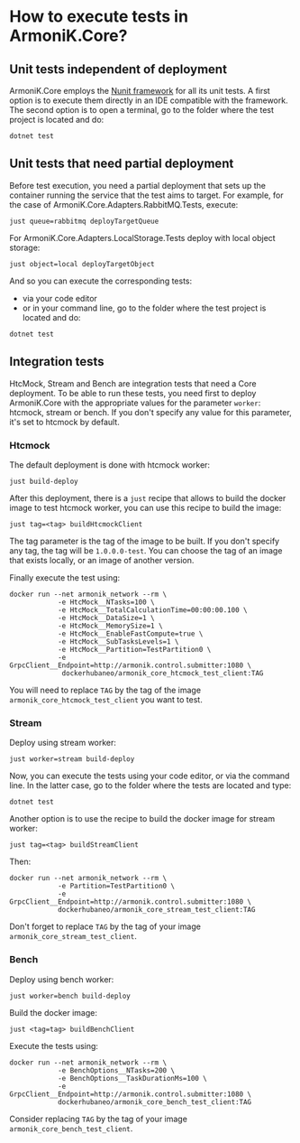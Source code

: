 
# How to execute tests in ArmoniK.Core?

## Unit tests independent of deployment

ArmoniK.Core employs the [Nunit framework](https://nunit.org/) for all its unit tests. A first option is to execute them directly in an IDE compatible with the framework. The second option is to open a terminal, go to the folder where the test project is located and do:

```shell
dotnet test
```

## Unit tests that need partial deployment

Before test execution, you need a partial deployment that sets up the container running the service that the test aims to target.
For example, for the case of ArmoniK.Core.Adapters.RabbitMQ.Tests, execute:

```shell
just queue=rabbitmq deployTargetQueue
```

For ArmoniK.Core.Adapters.LocalStorage.Tests deploy with local object storage:

```shell
just object=local deployTargetObject
```

And so you can execute the corresponding tests:

- via your code editor
- or in your command line, go to the folder where the test project is located and do:

```shell
dotnet test
```

## Integration tests

HtcMock, Stream and Bench are integration tests that need a Core deployment. To be able to run these tests, you need first to deploy ArmoniK.Core with the appropriate values for the parameter `worker`: htcmock, stream or bench. If you don't specify any value for this parameter, it's set to htcmock by default.

### Htcmock

The default deployment is done with htcmock worker:

```shell
just build-deploy
```

After this deployment, there is a `just` recipe that allows to build the docker image to test htcmock worker, you can use this recipe to build the image:

```shell
just tag=<tag> buildHtcmockClient
```

The tag parameter is the tag of the image to be built. If you don't specify any tag, the tag will be `1.0.0.0-test`. You can choose the tag of an image that exists locally, or an image of another version.

Finally execute the test using:

```shell
docker run --net armonik_network --rm \
            -e HtcMock__NTasks=100 \
            -e HtcMock__TotalCalculationTime=00:00:00.100 \
            -e HtcMock__DataSize=1 \
            -e HtcMock__MemorySize=1 \
            -e HtcMock__EnableFastCompute=true \
            -e HtcMock__SubTasksLevels=1 \
            -e HtcMock__Partition=TestPartition0 \
            -e GrpcClient__Endpoint=http://armonik.control.submitter:1080 \
             dockerhubaneo/armonik_core_htcmock_test_client:TAG

```

You will need to replace `TAG` by the tag of the image `armonik_core_htcmock_test_client` you want to test.

### Stream

Deploy using stream worker:

```shell
just worker=stream build-deploy
```

Now, you can execute the tests using your code editor, or via the command line. In the latter case, go to the folder where the tests are located and type:

```shell
dotnet test
```

Another option is to use the recipe to build the docker image for stream worker:

```shell
just tag=<tag> buildStreamClient
```

Then:

```shell
docker run --net armonik_network --rm \
            -e Partition=TestPartition0 \
            -e GrpcClient__Endpoint=http://armonik.control.submitter:1080 \
            dockerhubaneo/armonik_core_stream_test_client:TAG
```

Don't forget to replace `TAG` by the tag of your image `armonik_core_stream_test_client`.

### Bench

Deploy using bench worker:

```shell
just worker=bench build-deploy
```

Build the docker image:

```shell
just <tag=tag> buildBenchClient
```

Execute the tests using:

```shell
docker run --net armonik_network --rm \
            -e BenchOptions__NTasks=200 \
            -e BenchOptions__TaskDurationMs=100 \
            -e GrpcClient__Endpoint=http://armonik.control.submitter:1080 \
            dockerhubaneo/armonik_core_bench_test_client:TAG
```

Consider replacing `TAG` by the tag of your image `armonik_core_bench_test_client`.
